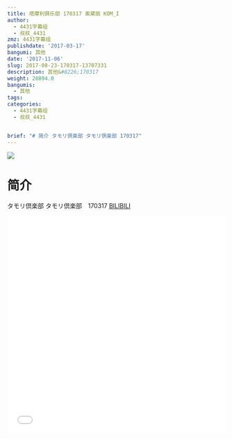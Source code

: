 ```yaml
---
title: 塔摩利俱乐部 170317 奥黛丽 KOM_I
author:
  - 4431字幕组
  - 叔叔_4431
zmz: 4431字幕组
publishdate: '2017-03-17'
bangumi: 其他
date: '2017-11-06'
slug: 2017-08-23-170317-13707331
description: 其他&#8226;170317
weight: 28894.0
bangumis:
  - 其他
tags:
categories:
  - 4431字幕组
  - 叔叔_4431


brief: "# 简介 タモリ倶楽部 タモリ倶楽部 170317"
---
```

![](https://i.imgur.com/foL4usZ.png)
# 简介  
タモリ倶楽部
タモリ倶楽部　170317
  [BILIBILI](https://www.bilibili.com/video/av13707331/)

  <iframe src="//www.bilibili.com/blackboard/player.html?cid=NA&aid=13707331" width="100%" height="500" frameborder="0" allowfullscreen="allowfullscreen"></iframe>
